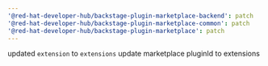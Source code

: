 ```yaml
---
'@red-hat-developer-hub/backstage-plugin-marketplace-backend': patch
'@red-hat-developer-hub/backstage-plugin-marketplace-common': patch
'@red-hat-developer-hub/backstage-plugin-marketplace': patch
---
```


updated `extension` to `extensions`
update marketplace pluginId to extensions
